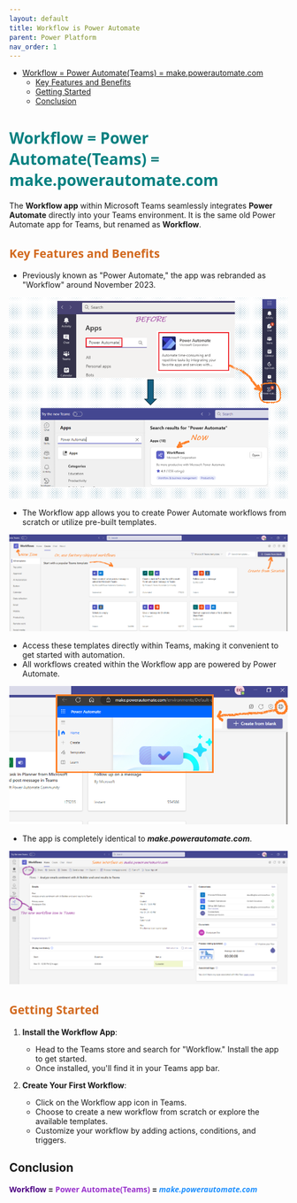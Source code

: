 ```yaml
---
layout: default
title: Workflow is Power Automate
parent: Power Platform
nav_order: 1
---
```


- [Workflow = Power Automate(Teams) = make.powerautomate.com](#workflow--power-automateteams--makepowerautomatecom)
  - [Key Features and Benefits](#key-features-and-benefits)
  - [Getting Started](#getting-started)
  - [Conclusion](#conclusion)


# <span style="color: Teal;Font-family: Segoe UI, sans-serif;">Workflow = Power Automate(Teams) = make.powerautomate.com</span>

The **Workflow app** within Microsoft Teams seamlessly integrates **Power Automate** directly into your Teams environment. It is the same old Power Automate app for Teams, but renamed as **Workflow**.

## <span style="color: Chocolate;Font-family: Segoe UI, sans-serif;">Key Features and Benefits</span>

- Previously known as "Power Automate," the app was rebranded as "Workflow" around November 2023.

![alt text](images\image-66.png)

- The Workflow app allows you to create Power Automate workflows from scratch or utilize pre-built templates.

![alt text](images\image-63.png)

- Access these templates directly within Teams, making it convenient to get started with automation.
- All workflows created within the Workflow app are powered by Power Automate.

![alt text](images\image-64.png)

- The app is completely identical to ***make.powerautomate.com***.

![alt text](images\image-65.png)

## <span style="color: Chocolate;Font-family: Segoe UI, sans-serif;">Getting Started</span>

1. **Install the Workflow App**:
   - Head to the Teams store and search for "Workflow." Install the app to get started.
   - Once installed, you'll find it in your Teams app bar.

2. **Create Your First Workflow**:
   - Click on the Workflow app icon in Teams.
   - Choose to create a new workflow from scratch or explore the available templates.
   - Customize your workflow by adding actions, conditions, and triggers.

## Conclusion

**<span style="color: Indigo;Font-family: Segoe UI, sans-serif;">Workflow</span> = <span style="color: DarkOrchid;Font-family: Segoe UI, sans-serif;">Power Automate(Teams)</span> = <span style="color: DodgerBlue;Font-family: Segoe UI, sans-serif;">*make.powerautomate.com*</span>**